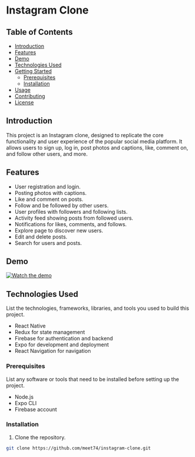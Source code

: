 # Instagram Clone

## Table of Contents
- [Introduction](#introduction)
- [Features](#features)
- [Demo](#demo)
- [Technologies Used](#technologies-used)
- [Getting Started](#getting-started)
  - [Prerequisites](#prerequisites)
  - [Installation](#installation)
- [Usage](#usage)
- [Contributing](#contributing)
- [License](#license)

## Introduction

This project is an Instagram clone, designed to replicate the core functionality and user experience of the popular social media platform. It allows users to sign up, log in, post photos and captions, like, comment on, and follow other users, and more.

## Features

- User registration and login.
- Posting photos with captions.
- Like and comment on posts.
- Follow and be followed by other users.
- User profiles with followers and following lists.
- Activity feed showing posts from followed users.
- Notifications for likes, comments, and follows.
- Explore page to discover new users.
- Edit and delete posts.
- Search for users and posts.

## Demo

[![Watch the demo](https://i9.ytimg.com/vi/UTfgdR1Ee6k/mqdefault.jpg?v=65360765&sqp=CNSu2qkG&rs=AOn4CLD_UyKWljRY_1J6KHTeg7HpN9wD1A)](https://youtu.be/UTfgdR1Ee6k)

## Technologies Used

List the technologies, frameworks, libraries, and tools you used to build this project.

- React Native
- Redux for state management
- Firebase for authentication and backend
- Expo for development and deployment
- React Navigation for navigation


### Prerequisites

List any software or tools that need to be installed before setting up the project.

- Node.js
- Expo CLI
- Firebase account

### Installation

1. Clone the repository.

```bash
git clone https://github.com/meet74/instagram-clone.git
